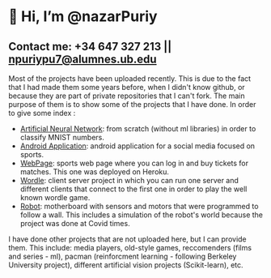 # 👋 Hi, I’m @nazarPuriy
## Contact me: +34 647 327 213  ||  npuriypu7@alumnes.ub.edu
Most of the projects have been uploaded recently. This is due to the fact that I had made them some years before, when I didn't know github, or because they are part of private repositories that I can't fork. The main purpose of them is to show some of the projects that I have done. In order to give some index :
- <a href="https://github.com/nazarPuriy/Artificial-Neural-Network">Artificial Neural Network</a>: from scratch (without ml libraries) in order to classify MNIST numbers.
- <a href="https://github.com/nazarPuriy/WorkMeOut">Android Application</a>: android application for a social media focused on sports.
- <a href="https://github.com/nazarPuriy/Sports">WebPage</a>: sports web page where you can log in and buy tickets for matches. This one was deployed on Heroku.
- <a href="https://github.com/nazarPuriy/Wordle">Wordle</a>: client server project in which you can run one server and different clients that connect to the first one in order to play the well known wordle game.
- <a href="https://github.com/nazarPuriy/PAE">Robot</a>: motherboard with sensors and motors that were programmed to follow a wall. This includes a simulation of the robot's world because the project was done at Covid times.

I have done other projects that are not uploaded here, but I can provide them. This include: media players, old-style games, reccomenders (films and series - ml), pacman (reinforcment learning - following Berkeley University project), different artificial vision projects (Scikit-learn), etc.


